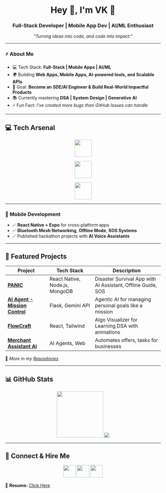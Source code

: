 <h1 align="center">Hey 👋, I'm VK 🚀</h1>
<h3 align="center">Full-Stack Developer | Mobile App Dev | AI/ML Enthusiast</h3>

<p align="center">
  <i>"Turning ideas into code, and code into impact."</i>
</p>

---

### ⚡ **About Me**
- 💻 Tech Stack: **Full-Stack | Mobile Apps | AI/ML**  
- 🌍 Building **Web Apps, Mobile Apps, AI-powered tools, and Scalable APIs**  
- 🎯 Goal: **Become an SDE/AI Engineer & Build Real-World Impactful Products**  
- 📚 Currently mastering **DSA | System Design | Generative AI**  
- ⚡ Fun Fact: *I’ve created more bugs than GitHub Issues can handle*  

---

## 💻 **Tech Arsenal**
<p align="center">
  <img src="https://skillicons.dev/icons?i=python,java,cpp,javascript,typescript" height="55" />
</p>
<p align="center">
  <img src="https://skillicons.dev/icons?i=html,css,react,tailwind,nodejs,express" height="55" />
</p>
<p align="center">
  <img src="https://skillicons.dev/icons?i=flask,mongodb,mysql,postgres,firebase,tensorflow,pytorch,docker,git" height="55" />
</p>



---

### 📱 **Mobile Development**
- ✅ **React Native + Expo** for cross-platform apps  
- ✅ **Bluetooth Mesh Networking**, **Offline Mode**, **SOS Systems**  
- ✅ Published hackathon projects with **AI Voice Assistants**  

---

## 🚀 **Featured Projects**
| Project | Tech Stack | Description |
|---------|-----------|-------------|
| [**PANIC**](#) | React Native, Node.js, MongoDB | Disaster Survival App with AI Assistant, Offline Guide, SOS |
| [**AI Agent - Mission Control**](#) | Flask, Gemini API | Agentic AI for managing personal goals like a mission |
| [**FlowCraft**](#) | React, Tailwind | Algo Visualizer for Learning DSA with animations |
| [**Merchant Assistant AI**](#) | AI Agents, Web | Automates offers, tasks for businesses |

📌 *More in my [Repositories](https://github.com/Vaibhavk121)*  

---

## 📊 **GitHub Stats**
<p align="center">
  <img src="https://github-readme-stats.vercel.app/api?username=Vaibhavk121&show_icons=true&theme=tokyonight" height="150" />
  <img src="https://github-readme-stats.vercel.app/api/top-langs/?username=Vaibhavk121&layout=compact&theme=tokyonight"/>
</p>

---

## 🔗 **Connect & Hire Me**
<p align="center">
  <a href="https://www.linkedin.com/in/vaibhav-kumar-b366872a6/"><img src="https://skillicons.dev/icons?i=linkedin" height="40"></a>
  <a href="https://portfolio-vaibhavk121s-projects.vercel.app/"><img src="https://img.shields.io/badge/Portfolio-%230077B5.svg?&style=for-the-badge&logoColor=white" height="40"></a>
  <a href="mailto:vaibhavkumar10112004@gmail.com"><img src="https://img.shields.io/badge/Email-D14836?style=for-the-badge&logo=gmail&logoColor=white" height="40"></a>
</p>

💼 **Resume:** [Click Here]([https://your-resume-link](https://drive.google.com/file/d/1kH8J83DOhSdOCaYtjSDSS7C9UvSxoCEK/view?usp=sharing))  
